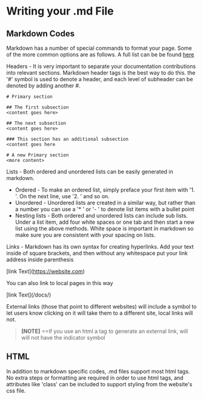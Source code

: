 # Writing your .md File

## Markdown Codes

Markdown has a number of special commands to format your page. Some of the more common options are as follows. A full list can be be found <a href="https://www.markdownguide.org/extended-syntax/" style="text-decoration:underline">here</a>

Headers - It is very important to separate your documentation contributions into relevant sections. Markdown header tags is the best way to do this. the '#' symbol is used to denote a header, and each level of subheader can be denoted by adding another #.
```
# Primary section

## The first subsection
<content goes here>

## The next subsection
<content goes here>

### This section has an additional subsection
<content goes here

# A new Primary section
<more content>
``` 

Lists - Both ordered and unordered lists can be easily generated in markdown. 

- Ordered - To make an ordered list, simply preface your first item with '1. '. On the next line, use '2. ' and so on.
- Unordered - Unordered lists are created in a similar way, but rather than a number you can use a '* ' or '- ' to denote list items with a bullet point
- Nesting lists - Both ordered and unordered lists can include sub lists. Under a list item, add four white spaces or one tab and then start a new list using the above methods. White space is important in markdown so make sure you are consistent with your spacing on lists.


Links - Markdown has its own syntax for creating hyperlinks. Add your text inside of square brackets, and then without any whitespace put your link address inside parenthesis

\[link Text](https://website.com)

You can also link to local pages in this way

\[link Text](/docs/)

External links (those that point to different websites) will include a symbol to let users know clicking on it will take them to a different site, local links will not. 

> **[NOTE]** ==If you use an html a tag to generate an external link, will will not have the indicator symbol

## HTML

In addition to markdown specific codes, .md files support most html tags. No extra steps or formatting are required in order to use html tags, and attributes like 'class' can be included to support styling from the website's css file.